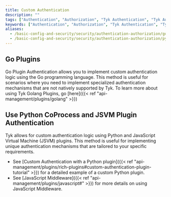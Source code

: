 ```yaml
---
title: Custom Authentication
description: ""
tags: ["Authentication", "Authorization", "Tyk Authentication", "Tyk Authorization", "Go Plugins", "Python CoProcess", "JSVM Plugin"]
keywords: ["Authentication", "Authorization", "Tyk Authentication", "Tyk Authorization", "Go Plugins", "Python CoProcess", "JSVM Plugin"]
aliases:
  - /basic-config-and-security/security/authentication-authorization/go-plugin-authentication
  - /basic-config-and-security/security/authentication-authorization/python-etc-plugin-authentication
---
```


## Go Plugins

Go Plugin Authentication allows you to implement custom authentication logic using the Go programming language. This method is useful for scenarios where you need to implement specialized authentication mechanisms that are not natively supported by Tyk.
To learn more about using Tyk Golang Plugins, go [here]({{< ref "api-management/plugins/golang" >}})

## Use Python CoProcess and JSVM Plugin Authentication

Tyk allows for custom authentication logic using Python and JavaScript Virtual Machine (JSVM) plugins. This method is useful for implementing unique authentication mechanisms that are tailored to your specific requirements.

* See [Custom Authentication with a Python plugin]({{< ref "api-management/plugins/rich-plugins#custom-authentication-plugin-tutorial" >}}) for a detailed example of a custom Python plugin.
* See [JavaScript Middleware]({{< ref "api-management/plugins/javascript#" >}}) for more details on using JavaScript Middleware. 

